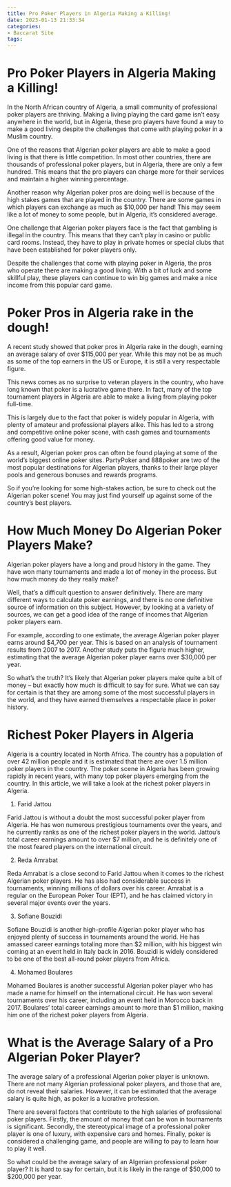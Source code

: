 ```yaml
---
title: Pro Poker Players in Algeria Making a Killing!
date: 2023-01-13 21:33:34
categories:
- Baccarat Site
tags:
---
```



#  Pro Poker Players in Algeria Making a Killing!

In the North African country of Algeria, a small community of professional poker players are thriving. Making a living playing the card game isn’t easy anywhere in the world, but in Algeria, these pro players have found a way to make a good living despite the challenges that come with playing poker in a Muslim country.

One of the reasons that Algerian poker players are able to make a good living is that there is little competition. In most other countries, there are thousands of professional poker players, but in Algeria, there are only a few hundred. This means that the pro players can charge more for their services and maintain a higher winning percentage.

Another reason why Algerian poker pros are doing well is because of the high stakes games that are played in the country. There are some games in which players can exchange as much as $10,000 per hand! This may seem like a lot of money to some people, but in Algeria, it’s considered average.

One challenge that Algerian poker players face is the fact that gambling is illegal in the country. This means that they can’t play in casino or public card rooms. Instead, they have to play in private homes or special clubs that have been established for poker players only.

Despite the challenges that come with playing poker in Algeria, the pros who operate there are making a good living. With a bit of luck and some skillful play, these players can continue to win big games and make a nice income from this popular card game.

#  Poker Pros in Algeria rake in the dough!

A recent study showed that poker pros in Algeria rake in the dough, earning an average salary of over $115,000 per year. While this may not be as much as some of the top earners in the US or Europe, it is still a very respectable figure.

This news comes as no surprise to veteran players in the country, who have long known that poker is a lucrative game there. In fact, many of the top tournament players in Algeria are able to make a living from playing poker full-time.

This is largely due to the fact that poker is widely popular in Algeria, with plenty of amateur and professional players alike. This has led to a strong and competitive online poker scene, with cash games and tournaments offering good value for money.

As a result, Algerian poker pros can often be found playing at some of the world’s biggest online poker sites. PartyPoker and 888poker are two of the most popular destinations for Algerian players, thanks to their large player pools and generous bonuses and rewards programs.

So if you’re looking for some high-stakes action, be sure to check out the Algerian poker scene! You may just find yourself up against some of the country’s best players.

#  How Much Money Do Algerian Poker Players Make? 

Algerian poker players have a long and proud history in the game. They have won many tournaments and made a lot of money in the process. But how much money do they really make?

Well, that’s a difficult question to answer definitively. There are many different ways to calculate poker earnings, and there is no one definitive source of information on this subject. However, by looking at a variety of sources, we can get a good idea of the range of incomes that Algerian poker players earn.

For example, according to one estimate, the average Algerian poker player earns around $4,700 per year. This is based on an analysis of tournament results from 2007 to 2017. Another study puts the figure much higher, estimating that the average Algerian poker player earns over $30,000 per year.

So what’s the truth? It’s likely that Algerian poker players make quite a bit of money – but exactly how much is difficult to say for sure. What we can say for certain is that they are among some of the most successful players in the world, and they have earned themselves a respectable place in poker history.

#  Richest Poker Players in Algeria 

Algeria is a country located in North Africa. The country has a population of over 42 million people and it is estimated that there are over 1.5 million poker players in the country. The poker scene in Algeria has been growing rapidly in recent years, with many top poker players emerging from the country. In this article, we will take a look at the richest poker players in Algeria.

1. Farid Jattou

Farid Jattou is without a doubt the most successful poker player from Algeria. He has won numerous prestigious tournaments over the years, and he currently ranks as one of the richest poker players in the world. Jattou’s total career earnings amount to over $7 million, and he is definitely one of the most feared players on the international circuit.

2. Reda Amrabat

Reda Amrabat is a close second to Farid Jattou when it comes to the richest Algerian poker players. He has also had considerable success in tournaments, winning millions of dollars over his career. Amrabat is a regular on the European Poker Tour (EPT), and he has claimed victory in several major events over the years.

3. Sofiane Bouzidi

Sofiane Bouzidi is another high-profile Algerian poker player who has enjoyed plenty of success in tournaments around the world. He has amassed career earnings totaling more than $2 million, with his biggest win coming at an event held in Italy back in 2016. Bouzidi is widely considered to be one of the best all-round poker players from Africa.

4. Mohamed Boulares

Mohamed Boulares is another successful Algerian poker player who has made a name for himself on the international circuit. He has won several tournaments over his career, including an event held in Morocco back in 2017. Boulares’ total career earnings amount to more than $1 million, making him one of the richest poker players from Algeria.

#  What is the Average Salary of a Pro Algerian Poker Player?

The average salary of a professional Algerian poker player is unknown. There are not many Algerian professional poker players, and those that are, do not reveal their salaries. However, it can be estimated that the average salary is quite high, as poker is a lucrative profession.

There are several factors that contribute to the high salaries of professional poker players. Firstly, the amount of money that can be won in tournaments is significant. Secondly, the stereotypical image of a professional poker player is one of luxury, with expensive cars and homes. Finally, poker is considered a challenging game, and people are willing to pay to learn how to play it well.

So what could be the average salary of an Algerian professional poker player? It is hard to say for certain, but it is likely in the range of $50,000 to $200,000 per year.